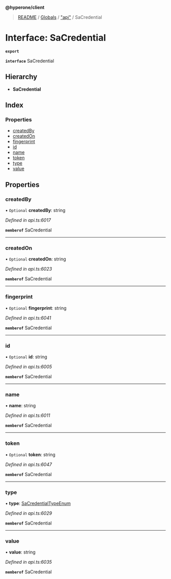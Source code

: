**@hyperone/client**

> [README](../README.md) / [Globals](../globals.md) / ["api"](../modules/_api_.md) / SaCredential

# Interface: SaCredential

**`export`** 

**`interface`** SaCredential

## Hierarchy

* **SaCredential**

## Index

### Properties

* [createdBy](_api_.sacredential.md#createdby)
* [createdOn](_api_.sacredential.md#createdon)
* [fingerprint](_api_.sacredential.md#fingerprint)
* [id](_api_.sacredential.md#id)
* [name](_api_.sacredential.md#name)
* [token](_api_.sacredential.md#token)
* [type](_api_.sacredential.md#type)
* [value](_api_.sacredential.md#value)

## Properties

### createdBy

• `Optional` **createdBy**: string

*Defined in api.ts:6017*

**`memberof`** SaCredential

___

### createdOn

• `Optional` **createdOn**: string

*Defined in api.ts:6023*

**`memberof`** SaCredential

___

### fingerprint

• `Optional` **fingerprint**: string

*Defined in api.ts:6041*

**`memberof`** SaCredential

___

### id

• `Optional` **id**: string

*Defined in api.ts:6005*

**`memberof`** SaCredential

___

### name

•  **name**: string

*Defined in api.ts:6011*

**`memberof`** SaCredential

___

### token

• `Optional` **token**: string

*Defined in api.ts:6047*

**`memberof`** SaCredential

___

### type

•  **type**: [SaCredentialTypeEnum](../enums/_api_.sacredentialtypeenum.md)

*Defined in api.ts:6029*

**`memberof`** SaCredential

___

### value

•  **value**: string

*Defined in api.ts:6035*

**`memberof`** SaCredential
